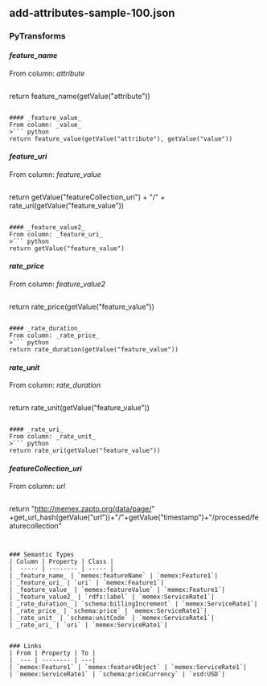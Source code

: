 ## add-attributes-sample-100.json

### PyTransforms
#### _feature_name_
From column: _attribute_
>``` python
return feature_name(getValue("attribute"))
```

#### _feature_value_
From column: _value_
>``` python
return feature_value(getValue("attribute"), getValue("value"))
```

#### _feature_uri_
From column: _feature_value_
>``` python
return getValue("featureCollection_uri") + "/" + rate_uri(getValue("feature_value"))
```

#### _feature_value2_
From column: _feature_uri_
>``` python
return getValue("feature_value")
```

#### _rate_price_
From column: _feature_value2_
>``` python
return rate_price(getValue("feature_value"))
```

#### _rate_duration_
From column: _rate_price_
>``` python
return rate_duration(getValue("feature_value"))
```

#### _rate_unit_
From column: _rate_duration_
>``` python
return rate_unit(getValue("feature_value"))
```

#### _rate_uri_
From column: _rate_unit_
>``` python
return rate_uri(getValue("feature_value"))
```

#### _featureCollection_uri_
From column: _url_
>``` python
return "http://memex.zapto.org/data/page/" +get_url_hash(getValue("url"))+"/"+getValue("timestamp")+"/processed/featurecollection"
```


### Semantic Types
| Column | Property | Class |
|  ----- | -------- | ----- |
| _feature_name_ | `memex:featureName` | `memex:Feature1`|
| _feature_uri_ | `uri` | `memex:Feature1`|
| _feature_value_ | `memex:featureValue` | `memex:Feature1`|
| _feature_value2_ | `rdfs:label` | `memex:ServiceRate1`|
| _rate_duration_ | `schema:billingIncrement` | `memex:ServiceRate1`|
| _rate_price_ | `schema:price` | `memex:ServiceRate1`|
| _rate_unit_ | `schema:unitCode` | `memex:ServiceRate1`|
| _rate_uri_ | `uri` | `memex:ServiceRate1`|


### Links
| From | Property | To |
|  --- | -------- | ---|
| `memex:Feature1` | `memex:featureObject` | `memex:ServiceRate1`|
| `memex:ServiceRate1` | `schema:priceCurrency` | `xsd:USD`|
